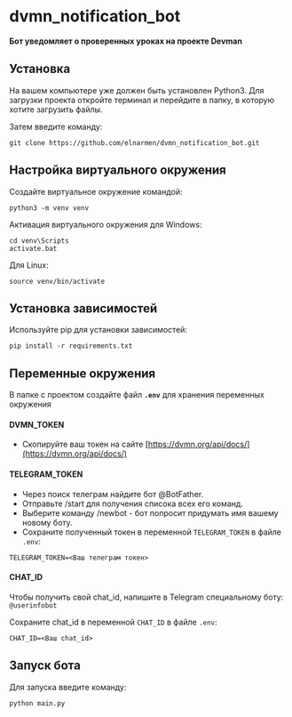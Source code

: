 # dvmn_notification_bot
<b>Бот уведомляет о проверенных уроках на проекте Devman</b>

##  Установка
На вашем компьютере уже должен быть установлен Python3. Для загрузки проекта откройте терминал и перейдите в папку, в которую хотите загрузить файлы.

Затем введите команду:
```
git clone https://github.com/elnarmen/dvmn_notification_bot.git
```
## Настройка виртуального окружения
Создайте виртуальное окружение командой:
```
python3 -m venv venv
```
Активация виртуального окружения для Windows:

```
cd venv\Scripts
activate.bat
```

Для Linux:
```
source venv/bin/activate
```

## Установка зависимостей
Используйте pip для установки зависимостей:

   ```
   pip install -r requirements.txt
   ```
## Переменные окружения
В папке с проектом создайте файл **`.env`** для хранения переменных окружения

#### DVMN_TOKEN
* Скопируйте ваш токен на сайте [https://dvmn.org/api/docs/](https://dvmn.org/api/docs/)

#### TELEGRAM_TOKEN

* Через поиск телеграм найдите бот @BotFather. 
* Отправьте /start для получения списока всех его команд.
* Выберите команду /newbot - бот попросит придумать имя вашему новому боту. 
* Сохраните полученный токен в переменной `TELEGRAM_TOKEN` в файле `.env`:

```
TELEGRAM_TOKEN=<Ваш телеграм токен>
```

#### CHAT_ID

Чтобы получить свой chat_id, напишите в Telegram специальному боту: `@userinfobot`

Сохраните chat_id в переменной `CHAT_ID` в файле `.env`:
```
CHAT_ID=<Ваш chat_id>
```


## Запуск бота
Для запуска введите команду:

```
python main.py
```
